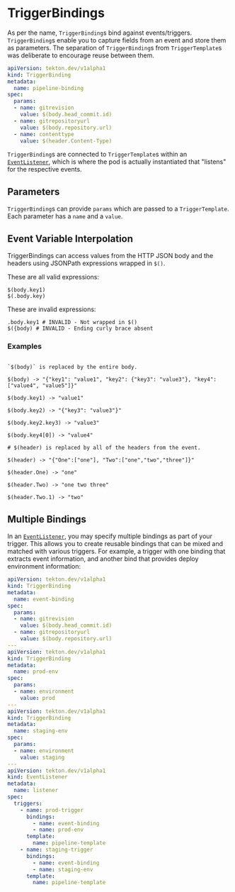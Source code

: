 # TriggerBindings

As per the name, `TriggerBinding`s bind against events/triggers.
`TriggerBinding`s enable you to capture fields from an event and store them as
parameters. The separation of `TriggerBinding`s from `TriggerTemplate`s was
deliberate to encourage reuse between them.

<!-- FILE: examples/triggerbindings/triggerbinding.yaml -->
```YAML
apiVersion: tekton.dev/v1alpha1
kind: TriggerBinding
metadata:
  name: pipeline-binding
spec:
  params:
  - name: gitrevision
    value: $(body.head_commit.id)
  - name: gitrepositoryurl
    value: $(body.repository.url)
  - name: contenttype
    value: $(header.Content-Type)
```


`TriggerBinding`s are connected to `TriggerTemplate`s within an
[`EventListener`](eventlisteners.md), which is where the pod is actually
instantiated that "listens" for the respective events.

## Parameters

`TriggerBinding`s can provide `params` which are passed to a `TriggerTemplate`.
Each parameter has a `name` and a `value`.

## Event Variable Interpolation

TriggerBindings can access values from the HTTP JSON body and the headers using
JSONPath expressions wrapped in `$()`.

These are all valid expressions:
```shell script
$(body.key1)
$(.body.key)
```

These are invalid expressions:
```shell script
.body.key1 # INVALID - Not wrapped in $()
$({body) # INVALID - Ending curly brace absent
```

### Examples

``` shell script

`$(body)` is replaced by the entire body.

$(body) -> "{"key1": "value1", "key2": {"key3": "value3"}, "key4": ["value4", "value5"]}"

$(body.key1) -> "value1"

$(body.key2) -> "{"key3": "value3"}"

$(body.key2.key3) -> "value3"

$(body.key4[0]) -> "value4"

# $(header) is replaced by all of the headers from the event.

$(header) -> "{"One":["one"], "Two":["one","two","three"]}"

$(header.One) -> "one"

$(header.Two) -> "one two three"

$(header.Two.1) -> "two"
```

## Multiple Bindings

In an [`EventListener`](eventlisteners.md), you may specify multiple bindings as
part of your trigger. This allows you to create reusable bindings that can be
mixed and matched with various triggers. For example, a trigger with one binding
that extracts event information, and another bind that provides deploy
environment information:

```yaml
apiVersion: tekton.dev/v1alpha1
kind: TriggerBinding
metadata:
  name: event-binding
spec:
  params:
  - name: gitrevision
    value: $(body.head_commit.id)
  - name: gitrepositoryurl
    value: $(body.repository.url)
---
apiVersion: tekton.dev/v1alpha1
kind: TriggerBinding
metadata:
  name: prod-env
spec:
  params:
  - name: environment
    value: prod
---
apiVersion: tekton.dev/v1alpha1
kind: TriggerBinding
metadata:
  name: staging-env
spec:
  params:
  - name: environment
    value: staging
---
apiVersion: tekton.dev/v1alpha1
kind: EventListener
metadata:
  name: listener
spec:
  triggers:
    - name: prod-trigger
      bindings:
        - name: event-binding
        - name: prod-env
      template:
        name: pipeline-template
    - name: staging-trigger
      bindings:
        - name: event-binding
        - name: staging-env
      template:
        name: pipeline-template
```
